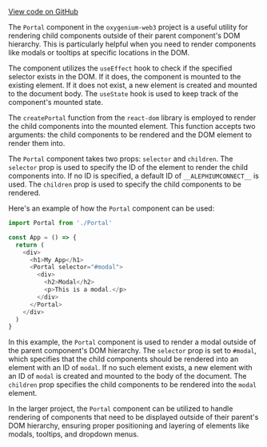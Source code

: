 [View code on GitHub](https://github.com/oxygenium-network/oxygenium-web3/.autodoc/docs/json/packages/web3-react/src/components/Common/Portal)

The `Portal` component in the `oxygenium-web3` project is a useful utility for rendering child components outside of their parent component's DOM hierarchy. This is particularly helpful when you need to render components like modals or tooltips at specific locations in the DOM.

The component utilizes the `useEffect` hook to check if the specified selector exists in the DOM. If it does, the component is mounted to the existing element. If it does not exist, a new element is created and mounted to the document body. The `useState` hook is used to keep track of the component's mounted state.

The `createPortal` function from the `react-dom` library is employed to render the child components into the mounted element. This function accepts two arguments: the child components to be rendered and the DOM element to render them into.

The `Portal` component takes two props: `selector` and `children`. The `selector` prop is used to specify the ID of the element to render the child components into. If no ID is specified, a default ID of `__ALEPHIUMCONNECT__` is used. The `children` prop is used to specify the child components to be rendered.

Here's an example of how the `Portal` component can be used:

```javascript
import Portal from './Portal'

const App = () => {
  return (
    <div>
      <h1>My App</h1>
      <Portal selector="#modal">
        <div>
          <h2>Modal</h2>
          <p>This is a modal.</p>
        </div>
      </Portal>
    </div>
  )
}
```

In this example, the `Portal` component is used to render a modal outside of the parent component's DOM hierarchy. The `selector` prop is set to `#modal`, which specifies that the child components should be rendered into an element with an ID of `modal`. If no such element exists, a new element with an ID of `modal` is created and mounted to the body of the document. The `children` prop specifies the child components to be rendered into the `modal` element.

In the larger project, the `Portal` component can be utilized to handle rendering of components that need to be displayed outside of their parent's DOM hierarchy, ensuring proper positioning and layering of elements like modals, tooltips, and dropdown menus.
